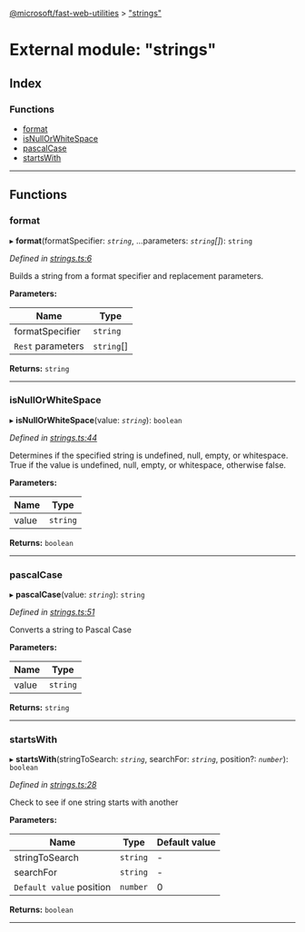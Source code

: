 [@microsoft/fast-web-utilities](../README.md) > ["strings"](../modules/_strings_.md)

# External module: "strings"

## Index

### Functions

* [format](_strings_.md#format)
* [isNullOrWhiteSpace](_strings_.md#isnullorwhitespace)
* [pascalCase](_strings_.md#pascalcase)
* [startsWith](_strings_.md#startswith)

---

## Functions

<a id="format"></a>

###  format

▸ **format**(formatSpecifier: *`string`*, ...parameters: *`string`[]*): `string`

*Defined in [strings.ts:6](https://github.com/Microsoft/fast-dna/blob/164dd3ca/packages/fast-web-utilities/src/strings.ts#L6)*

Builds a string from a format specifier and replacement parameters.

**Parameters:**

| Name | Type |
| ------ | ------ |
| formatSpecifier | `string` |
| `Rest` parameters | `string`[] |

**Returns:** `string`

___
<a id="isnullorwhitespace"></a>

###  isNullOrWhiteSpace

▸ **isNullOrWhiteSpace**(value: *`string`*): `boolean`

*Defined in [strings.ts:44](https://github.com/Microsoft/fast-dna/blob/164dd3ca/packages/fast-web-utilities/src/strings.ts#L44)*

Determines if the specified string is undefined, null, empty, or whitespace. True if the value is undefined, null, empty, or whitespace, otherwise false.

**Parameters:**

| Name | Type |
| ------ | ------ |
| value | `string` |

**Returns:** `boolean`

___
<a id="pascalcase"></a>

###  pascalCase

▸ **pascalCase**(value: *`string`*): `string`

*Defined in [strings.ts:51](https://github.com/Microsoft/fast-dna/blob/164dd3ca/packages/fast-web-utilities/src/strings.ts#L51)*

Converts a string to Pascal Case

**Parameters:**

| Name | Type |
| ------ | ------ |
| value | `string` |

**Returns:** `string`

___
<a id="startswith"></a>

###  startsWith

▸ **startsWith**(stringToSearch: *`string`*, searchFor: *`string`*, position?: *`number`*): `boolean`

*Defined in [strings.ts:28](https://github.com/Microsoft/fast-dna/blob/164dd3ca/packages/fast-web-utilities/src/strings.ts#L28)*

Check to see if one string starts with another

**Parameters:**

| Name | Type | Default value |
| ------ | ------ | ------ |
| stringToSearch | `string` | - |
| searchFor | `string` | - |
| `Default value` position | `number` | 0 |

**Returns:** `boolean`

___


